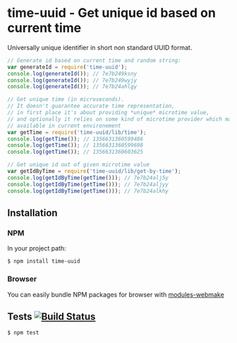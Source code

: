 # time-uuid - Get unique id based on current time

Universally unique identifier in short non standard UUID format.

```javascript
// Generate id based on current time and random string:
var generateId = require('time-uuid');
console.log(generateId()); // 7e7b249ksny
console.log(generateId()); // 7e7b249wyjy
console.log(generateId()); // 7e7b24ahlgy

// Get unique time (in microseconds).
// It doesn't guarantee accurate time representation,
// in first place it's about providing *unique* microtime value,
// and optionally it relies on some kind of microtime provider which may not be
// available in current environement
var getTime = require('time-uuid/lib/time');
console.log(getTime()); // 1356631360599486
console.log(getTime()); // 1356631360599698
console.log(getTime()); // 1356631360603625

// Get unique id out of given microtime value
var getIdByTime = require('time-uuid/lib/get-by-time');
console.log(getIdByTime(getTime())); // 7e7b24alj5y
console.log(getIdByTime(getTime())); // 7e7b24aljyy
console.log(getIdByTime(getTime())); // 7e7b24alkhy
```

## Installation
### NPM

In your project path:

	$ npm install time-uuid

### Browser

You can easily bundle NPM packages for browser with [modules-webmake](https://github.com/medikoo/modules-webmake)

## Tests [![Build Status](https://travis-ci.org/medikoo/time-uuid.png)](https://travis-ci.org/medikoo/time-uuid)

	$ npm test
